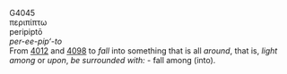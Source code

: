 <body>
  <p>G4045<br>  περιπίπτω  <br> peripiptō  <br><i>per-ee-pip‘-to </i><br>From <a href="g4012.htm">4012</a> and <a href="g4098.htm">4098</a>  to <i>fall</i> into something that is all <i>around</i>, that is, <i>light</i> <i>among</i> or <i>upon</i>, <i>be</i> <i>surrounded</i> <i>with:</i> - fall among (into).<br></p>
 </body>